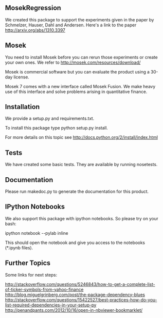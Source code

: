 MosekRegression
---------------

We created this package to support the experiments given in the paper by Schmelzer, Hauser, Dahl and Andersen. 
Here's a link to the paper http://arxiv.org/abs/1310.3397


Mosek
-----

You need to install Mosek before you can rerun those experiments or create your own ones. We refer to
http://mosek.com/resources/download/

Mosek is commercial software but you can evaluate the product using a 30-day license.

Mosek 7 comes with a new interface called Mosek Fusion. We make heavy use of this interface and solve problems
arising in quantitative finance.

Installation
------------

We provide a setup.py and requirements.txt.

To install this package type python setup.py install.

For more details on this topic see http://docs.python.org/2/install/index.html


Tests
-----
We have created some basic tests. They are available by running nosetests.

Documentation
-------------
Please run makedoc.py to generate the documentation for this product.


IPython Notebooks
-----------------
We also support this package with ipython notebooks. So please try on your bash:

ipython notebook --pylab inline

This should open the notebook and give you access to the notebooks (*.ipynb files).


Further Topics
--------------
Some links for next steps:

http://stackoverflow.com/questions/5246843/how-to-get-a-complete-list-of-ticker-symbols-from-yahoo-finance
http://blog.miguelgrinberg.com/post/the-package-dependency-blues
http://stackoverflow.com/questions/15422527/best-practices-how-do-you-list-required-dependencies-in-your-setup-py
http://penandpants.com/2012/10/16/open-in-nbviewer-bookmarklet/

